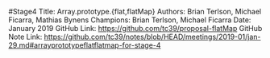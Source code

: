 #Stage4
Title: Array.prototype.{flat,flatMap}
Authors: Brian Terlson, Michael Ficarra, Mathias Bynens
Champions: Brian Terlson, Michael Ficarra
Date: January 2019
GitHub Link: https://github.com/tc39/proposal-flatMap
GitHub Note Link: https://github.com/tc39/notes/blob/HEAD/meetings/2019-01/jan-29.md#arrayprototypeflatflatmap-for-stage-4
